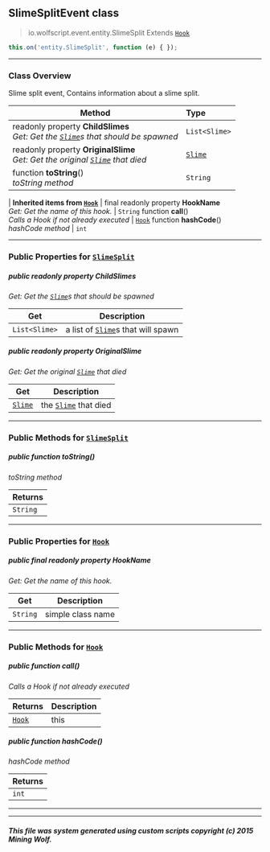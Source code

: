 ## SlimeSplitEvent __class__

>io.wolfscript.event.entity.SlimeSplit
>Extends [`Hook`](../../hook/Hook.md)
``` javascript
this.on('entity.SlimeSplit', function (e) { });
```


---

### Class Overview

Slime split event, Contains information about a slime split.

Method | Type   
--- | :--- 
 readonly property __ChildSlimes__ <br> _Get: Get the [`Slime`](../../api/entity/living/monster/Slime.md)s that should be spawned_ | `List<Slime>`
 readonly property __OriginalSlime__ <br> _Get: Get the original [`Slime`](../../api/entity/living/monster/Slime.md) that died_ | [`Slime`](../../api/entity/living/monster/Slime.md)
 function __toString__() <br> _toString method_ | `String`
 |
__Inherited items from [`Hook`](../../hook/Hook.md)__ |
final readonly property __HookName__ <br> _Get: Get the name of this hook._ | `String`
 function __call__() <br> _Calls a Hook if not already executed_ | [`Hook`](../../hook/Hook.md)
 function __hashCode__() <br> _hashCode method_ | `int`





---


### Public Properties for [`SlimeSplit`](SlimeSplit.md)

##### <a id='childslimes'></a>public  readonly property __ChildSlimes__

_Get: Get the [`Slime`](../../api/entity/living/monster/Slime.md)s that should be spawned_

Get | Description
--- | --- 
`List<Slime>` | a list of [`Slime`](../../api/entity/living/monster/Slime.md)s that will spawn



##### <a id='originalslime'></a>public  readonly property __OriginalSlime__

_Get: Get the original [`Slime`](../../api/entity/living/monster/Slime.md) that died_

Get | Description
--- | --- 
[`Slime`](../../api/entity/living/monster/Slime.md) | the [`Slime`](../../api/entity/living/monster/Slime.md) that died



---

### Public Methods for [`SlimeSplit`](SlimeSplit.md)

##### <a id='tostring'></a>public  function __toString__()

_toString method_

Returns | 
--- | 
`String` |


---

### Public Properties for [`Hook`](../../hook/Hook.md)

##### <a id='hookname'></a>public final readonly property __HookName__

_Get: Get the name of this hook._

Get | Description
--- | --- 
`String` | simple class name



---

### Public Methods for [`Hook`](../../hook/Hook.md)

##### <a id='call'></a>public  function __call__()

_Calls a Hook if not already executed_

Returns | Description
--- | --- 
[`Hook`](../../hook/Hook.md) | this


##### <a id='hashcode'></a>public  function __hashCode__()

_hashCode method_

Returns | 
--- | 
`int` |


---


---


##### This file was system generated using custom scripts copyright (c) 2015 Mining Wolf.
	

